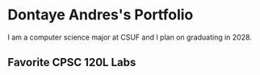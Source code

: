 
# Dontaye Andres's Portfolio

I am a computer science major at CSUF and I plan on graduating in 2028.

## Favorite CPSC 120L Labs

